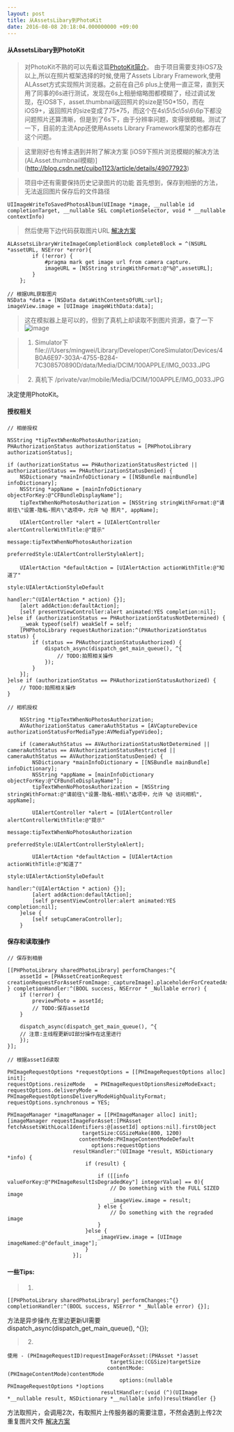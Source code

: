 ```yaml
---
layout: post
title: 从AssetsLibary到PhotoKit
date: 2016-08-08 20:18:04.000000000 +09:00
---
```


#### 从AssetsLibary到PhotoKit

> 对PhotoKit不熟的可以先看这篇[PhotoKit简介](https://objccn.io/issue-21-4/)。
> 由于项目需要支持iOS7及以上,所以在照片框架选择的时候,使用了Assets Library Framework,使用ALAsset方式实现照片浏览器。之前在自己6 plus上使用一直正常，直到天用了同事的6s进行测试，发现在6s上相册缩略图都模糊了，经过调试发现，在iOS8下，asset.thumbnail返回照片的size是150\*150，而在iOS9+，返回照片的size变成了75*75，而这个在4s\5\5c\5s\6\6p下都没问题照片还算清晰，但是到了6s下，由于分辨率问题，变得很模糊。测试了一下，目前的主流App还使用Assets Library Framework框架的也都存在这个问题。

> 这里刚好也有博主遇到并附了解决方案 [iOS9下照片浏览模糊的解决方法(ALAsset.thumbnail模糊)] (http://blog.csdn.net/cuibo1123/article/details/49077923)

> 项目中还有需要保持历史记录图片的功能
首先想到，保存到相册的方法，无法返回图片保存后的文件路径

```
UIImageWriteToSavedPhotosAlbum(UIImage *image, __nullable id completionTarget, __nullable SEL completionSelector, void * __nullable contextInfo) 
```

> 然后使用下边代码获取图片URL [解决方案](http://stackoverflow.com/questions/4457904/iphone-how-do-i-get-the-file-path-of-an-image-saved-with-uiimagewritetosavedpho)

```
ALAssetsLibraryWriteImageCompletionBlock completeBlock = ^(NSURL *assetURL, NSError *error){
        if (!error) {  
            #pragma mark get image url from camera capture.
            imageURL = [NSString stringWithFormat:@"%@",assetURL];
        }  
    }; 

// 根据URL获取图片
NSData *data = [NSData dataWithContentsOfURL:url];
imageView.image = [UIImage imageWithData:data];
```
> 这在模拟器上是可以的，但到了真机上却读取不到图片资源，查了一下
![image](http://o9lammkmn.bkt.clouddn.com/IMG_201608080001.png)

>1. Simulator下 file:///Users/mingwei/Library/Developer/CoreSimulator/Devices/4B0A6E97-303A-4755-B284-7C308570890D/data/Media/DCIM/100APPLE/IMG_0033.JPG
	
>2. 真机下 /private/var/mobile/Media/DCIM/100APPLE/IMG_0033.JPG

决定使用PhotoKit。

#### 授权相关

	// 相册授权

	NSString *tipTextWhenNoPhotosAuthorization;
    PHAuthorizationStatus authorizationStatus = [PHPhotoLibrary authorizationStatus];
    
    if (authorizationStatus == PHAuthorizationStatusRestricted || authorizationStatus == PHAuthorizationStatusDenied) {
        NSDictionary *mainInfoDictionary = [[NSBundle mainBundle] infoDictionary];
        NSString *appName = [mainInfoDictionary objectForKey:@"CFBundleDisplayName"];
        tipTextWhenNoPhotosAuthorization = [NSString stringWithFormat:@"请前往\"设置-隐私-照片\"选项中，允许 %@ 照片", appName];
        
        UIAlertController *alert = [UIAlertController alertControllerWithTitle:@"提示"
                                                                       message:tipTextWhenNoPhotosAuthorization
                                                                preferredStyle:UIAlertControllerStyleAlert];
        
        UIAlertAction *defaultAction = [UIAlertAction actionWithTitle:@"知道了"
                                                                style:UIAlertActionStyleDefault
                                                              handler:^(UIAlertAction * action) {}];
        [alert addAction:defaultAction];
        [self presentViewController:alert animated:YES completion:nil];
    }else if (authorizationStatus == PHAuthorizationStatusNotDetermined) {
        __weak typeof(self) weakSelf = self;
        [PHPhotoLibrary requestAuthorization:^(PHAuthorizationStatus status) {
            if (status == PHAuthorizationStatusAuthorized) {
                dispatch_async(dispatch_get_main_queue(), ^{
                    // TODO:拍照相关操作
                });
            }
        }];
    }else if (authorizationStatus == PHAuthorizationStatusAuthorized) {
        // TODO:拍照相关操作
    } 
	
	// 相机授权
	
		NSString *tipTextWhenNoPhotosAuthorization;
        AVAuthorizationStatus cameraAuthStatus = [AVCaptureDevice authorizationStatusForMediaType:AVMediaTypeVideo];
        
        if (cameraAuthStatus == AVAuthorizationStatusNotDetermined || cameraAuthStatus == AVAuthorizationStatusRestricted || cameraAuthStatus == AVAuthorizationStatusDenied) {
            NSDictionary *mainInfoDictionary = [[NSBundle mainBundle] infoDictionary];
            NSString *appName = [mainInfoDictionary objectForKey:@"CFBundleDisplayName"];
            tipTextWhenNoPhotosAuthorization = [NSString stringWithFormat:@"请前往\"设置-隐私-相机\"选项中，允许 %@ 访问相机", appName];
            
            UIAlertController *alert = [UIAlertController alertControllerWithTitle:@"提示"
                                                                           message:tipTextWhenNoPhotosAuthorization
                                                                    preferredStyle:UIAlertControllerStyleAlert];
            
            UIAlertAction *defaultAction = [UIAlertAction actionWithTitle:@"知道了"
                                                                    style:UIAlertActionStyleDefault
                                                                  handler:^(UIAlertAction * action) {}];
            [alert addAction:defaultAction];
            [self presentViewController:alert animated:YES completion:nil];
        }else {
            [self setupCameraController];
        }
		
#### 保存和读取操作
	// 保存到相册
	
	[[PHPhotoLibrary sharedPhotoLibrary] performChanges:^{
        assetId = [PHAssetCreationRequest creationRequestForAssetFromImage:_captureImage].placeholderForCreatedAsset.localIdentifier;
    } completionHandler:^(BOOL success, NSError * _Nullable error) {
        if (!error) {
            previewPhoto = assetId;
            // TODO:保存assetId
        }
        
        dispatch_async(dispatch_get_main_queue(), ^{
        // 注意:主线程更新UI部分操作在这里进行
        });
    }];
	
	// 根据assetId读取
	
	PHImageRequestOptions *requestOptions = [[PHImageRequestOptions alloc] init];
    requestOptions.resizeMode   = PHImageRequestOptionsResizeModeExact;
    requestOptions.deliveryMode = PHImageRequestOptionsDeliveryModeHighQualityFormat;
    requestOptions.synchronous = YES;
    
    PHImageManager *imageManager = [[PHImageManager alloc] init];
    [imageManager requestImageForAsset:[PHAsset fetchAssetsWithLocalIdentifiers:@[assetId] options:nil].firstObject
                            targetSize:CGSizeMake(800, 1200)
                           contentMode:PHImageContentModeDefault
                               options:requestOptions
                         resultHandler:^(UIImage *result, NSDictionary *info) {
                             if (result) {
                                 
                                 if ([[info valueForKey:@"PHImageResultIsDegradedKey"] integerValue] == 0){
                                     // Do something with the FULL SIZED image
                                     _imageView.image = result;
                                 } else {
                                     // Do something with the regraded image
                                 }
                             }else {
                                 _imageView.image = [UIImage imageNamed:@"default_image"];
                             }
                         }];
	
#### 一些Tips:

>1.
```
[[PHPhotoLibrary sharedPhotoLibrary] performChanges:^{} completionHandler:^(BOOL success, NSError * _Nullable error) {}];
```
方法是异步操作,在里边更新UI需要dispatch_async(dispatch_get_main_queue(), ^{});
	
>2.
```
使用 - (PHImageRequestID)requestImageForAsset:(PHAsset *)asset 
                                 targetSize:(CGSize)targetSize 
                                contentMode:(PHImageContentMode)contentMode 
                                    options:(nullable PHImageRequestOptions *)options 
                              resultHandler:(void (^)(UIImage *__nullable result, NSDictionary *__nullable info))resultHandler {}
```
方法取照片，会调用2次，有取照片上传服务器的需要注意，不然会遇到上传2次重复图片文件 
[解决方案](http://stackoverflow.com/questions/26663258/uiimage-size-returned-from-requestimageforasset-is-not-even-close-to-the-targ)




